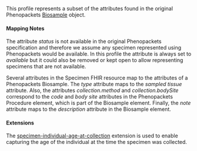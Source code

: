This profile represents a subset of the attributes found in the original Phenopackets [Biosample](https://phenopackets-schema.readthedocs.io/en/latest/biosample.html) object.

#### Mapping Notes

The attribute _status_ is not available in the original Phenopackets specification and therefore we assume any specimen represented using Phenopackets would be available. In this profile the attribute is always set to _available_ but it could also be removed or kept open to allow representing specimens that are not available. 

Several attributes in the Specimen FHIR resource map to the attributes of a Phenopackets Biosample. The _type_ attribute maps to the _sampled tissue_ attribute. Also, the attributes _collection.method_ and _collection.bodySite_ correspond to the _code_ and _body site_ attributes in the Phenopackets Procedure element, which is part of the Biosample element. Finally, the _note_ attribute maps to the _description_ attribute in the Biosample element.

#### Extensions

The [specimen-individual-age-at-collection](StructureDefinition-specimen-individual-age-at-collection.html) extension is used to enable capturing the age of the individual at the time the specimen was collected.
